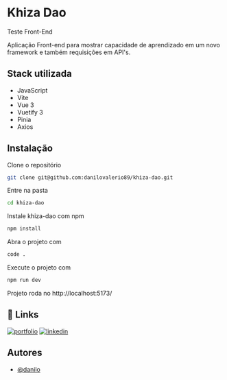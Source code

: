 # Khiza Dao

Teste Front-End

Aplicação Front-end para mostrar capacidade de aprendizado em um novo framework e também requisições em API's.

## Stack utilizada

- JavaScript
- Vite
- Vue 3
- Vuetify 3
- Pinia
- Axios

## Instalação

Clone o repositório

```bash
git clone git@github.com:danilovalerio89/khiza-dao.git
```

Entre na pasta

```bash
cd khiza-dao
```

Instale khiza-dao com npm

```bash
npm install
```

Abra o projeto com

```bash
code .
```

Execute o projeto com

```bash
npm run dev
```

Projeto roda no http://localhost:5173/

## 🔗 Links

[![portfolio](https://img.shields.io/badge/my_portfolio-000?style=for-the-badge&logo=ko-fi&logoColor=white)](https://github.com/danilovalerio89)
[![linkedin](https://img.shields.io/badge/linkedin-0A66C2?style=for-the-badge&logo=linkedin&logoColor=white)](https://www.linkedin.com/in/danilo-valerio/)

## Autores

- [@danilo](https://github.com/danilovalerio89)
